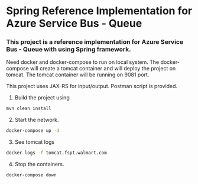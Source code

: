 # Spring Reference Implementation for Azure Service Bus - Queue

### This project is a reference implementation for Azure Service Bus - Queue with using Spring framework. 

Need docker and docker-compose to run on local system.
The docker-compose will create a tomcat container and will deploy the project on tomcat.
The tomcat container will be running on 9081 port.

This project uses JAX-RS for input/output. Postman script is provided.


1. Build the project using
```bash
mvn clean install
```

2. Start the network.
```bash
docker-compose up -d
```

3. See tomcat logs
```bash
docker logs -f tomcat.fspt.walmart.com
```

4. Stop the containers.
```bash
docker-compose down
```